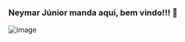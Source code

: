 ### Neymar Júnior manda aqui, bem vindo!!! 🤙

![image](https://user-images.githubusercontent.com/132674333/236488663-efdede9a-03a1-4c6b-94f6-e1b14295c234.png)

